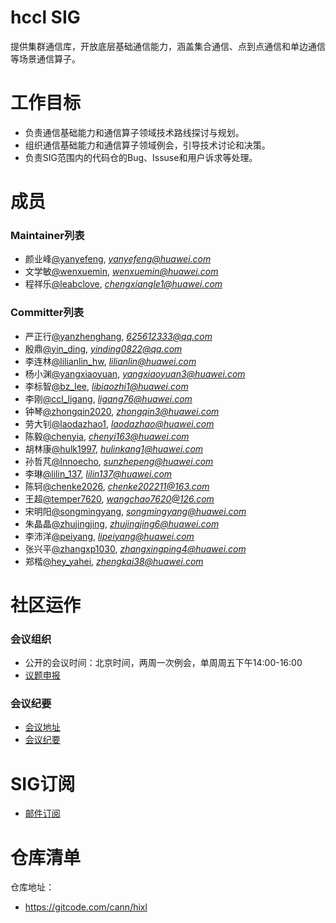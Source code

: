 # hccl SIG
提供集群通信库，开放底层基础通信能力，涵盖集合通信、点到点通信和单边通信等场景通信算子。

# 工作目标
- 负责通信基础能力和通信算子领域技术路线探讨与规划。
- 组织通信基础能力和通信算子领域例会，引导技术讨论和决策。
- 负责SIG范围内的代码仓的Bug、Issuse和用户诉求等处理。

# 成员

### Maintainer列表
- 颜业峰[@yanyefeng](https://gitcode.com/yanyefeng), *yanyefeng@huawei.com*
- 文学敏[@wenxuemin](https://gitcode.com/wenxuemin), *wenxuemin@huawei.com*
- 程祥乐[@leabclove](https://gitcode.com/leabclove), *chengxiangle1@huawei.com*

### Committer列表
- 严正行[@yanzhenghang](https://gitcode.com/yanzhenghang), *625612333@qq.com*
- 殷鼎[@yin_ding](https://gitcode.com/yin_ding), *yinding0822@qq.com*
- 李连林[@lilianlin_hw](https://gitcode.com/lilianlin_hw), *lilianlin@huawei.com*
- 杨小渊[@yangxiaoyuan](https://gitcode.com/yangxiaoyuan), *yangxiaoyuan3@huawei.com*
- 李标智[@bz_lee](https://gitcode.com/bz_lee), *libiaozhi1@huawei.com*
- 李刚[@ccl_ligang](https://gitcode.com/ccl_ligang), *ligang76@huawei.com*
- 钟琴[@zhongqin2020](https://gitcode.com/zhongqin2020), *zhongqin3@huawei.com*
- 劳大钊[@laodazhao1](https://gitcode.com/laodazhao1), *laodazhao@huawei.com*
- 陈毅[@chenyia](https://gitcode.com/chenyia), *chenyi163@huawei.com*
- 胡林康[@hulk1997](https://gitcode.com/hulk1997), *hulinkang1@huawei.com*
- 孙哲芃[@Innoecho](https://gitcode.com/Innoecho), *sunzhepeng@huawei.com*
- 李琳[@lilin_137](https://gitcode.com/lilin_137), *lilin137@huawei.com*
- 陈轲[@chenke2026](https://gitcode.com/chenke2026), *chenke202211@163.com*
- 王超[@temper7620](https://gitcode.com/temper7620), *wangchao7620@126.com*
- 宋明阳[@songmingyang](https://gitcode.com/songmingyang), *songmingyang@huawei.com*
- 朱晶晶[@zhujingjing](https://gitcode.com/zhujingjing), *zhujingjing6@huawei.com*
- 李沛洋[@peiyang](https://gitcode.com/peiyang), *lipeiyang@huawei.com*
- 张兴平[@zhangxp1030](https://gitcode.com/zhangxp1030), *zhangxingping4@huawei.com*
- 郑楷[@hey_yahei](https://gitcode.com/hey_yahei), *zhengkai38@huawei.com*

# 社区运作

### 会议组织

- 公开的会议时间：北京时间，两周一次例会，单周周五下午14:00-16:00
- [议题申报](https://etherpad.meeting.osinfra.cn/p/sig-hccl)

### 会议纪要

- [会议地址](https://meeting.osinfra.cn/cann/)
- [会议纪要](https://etherpad.meeting.osinfra.cn/p/sig-hccl)

# SIG订阅

- [邮件订阅](https://mailweb.cann.osinfra.cn/mailman3/lists/hccl.cann.osinfra.cn/)

# 仓库清单

仓库地址：
- https://gitcode.com/cann/hixl